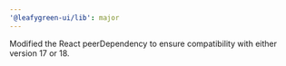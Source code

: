 ```yaml
---
'@leafygreen-ui/lib': major
---
```


Modified the React peerDependency to ensure compatibility with either version 17 or 18.
